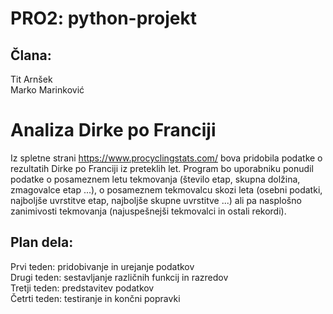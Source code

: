 # PRO2: python-projekt
## Člana:
Tit Arnšek <br/>
Marko Marinković <br/>
# Analiza Dirke po Franciji
Iz spletne strani https://www.procyclingstats.com/ bova pridobila podatke o rezultatih Dirke po Franciji iz preteklih let.
Program bo uporabniku ponudil podatke o posameznem letu tekmovanja (število etap, skupna dolžina, zmagovalce etap ...), o posameznem tekmovalcu skozi leta (osebni podatki, najboljše uvrstitve etap, najboljše skupne uvrstitve ...) ali pa nasplošno zanimivosti tekmovanja (najuspešnejši tekmovalci in ostali rekordi).
## Plan dela:
Prvi teden: pridobivanje in urejanje podatkov <br/>
Drugi teden: sestavljanje različnih funkcij in razredov <br/>
Tretji teden: predstavitev podatkov <br/>
Četrti teden: testiranje in končni popravki <br/>
